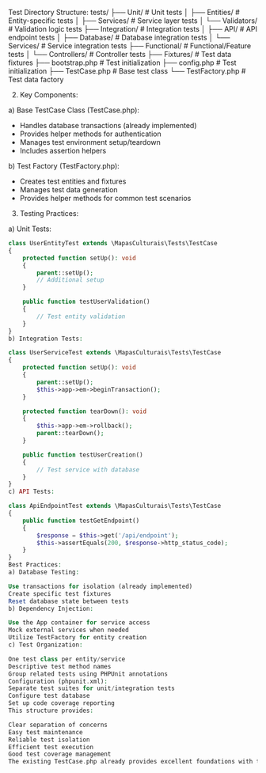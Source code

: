 Test Directory Structure:
tests/
├── Unit/                     # Unit tests
│   ├── Entities/            # Entity-specific tests
│   ├── Services/            # Service layer tests
│   └── Validators/          # Validation logic tests
├── Integration/             # Integration tests
│   ├── API/                 # API endpoint tests
│   ├── Database/           # Database integration tests
│   └── Services/           # Service integration tests
├── Functional/             # Functional/Feature tests
│   └── Controllers/        # Controller tests
├── Fixtures/               # Test data fixtures
├── bootstrap.php           # Test initialization
├── config.php           # Test initialization
├── TestCase.php           # Base test class
└── TestFactory.php        # Test data factory

2. Key Components:

a) Base TestCase Class (TestCase.php):
- Handles database transactions (already implemented)
- Provides helper methods for authentication
- Manages test environment setup/teardown
- Includes assertion helpers

b) Test Factory (TestFactory.php):
- Creates test entities and fixtures
- Manages test data generation
- Provides helper methods for common test scenarios

3. Testing Practices:

a) Unit Tests:
```php
class UserEntityTest extends \MapasCulturais\Tests\TestCase
{
    protected function setUp(): void
    {
        parent::setUp();
        // Additional setup
    }

    public function testUserValidation()
    {
        // Test entity validation
    }
}
b) Integration Tests:

class UserServiceTest extends \MapasCulturais\Tests\TestCase
{
    protected function setUp(): void
    {
        parent::setUp();
        $this->app->em->beginTransaction();
    }

    protected function tearDown(): void
    {
        $this->app->em->rollback();
        parent::tearDown();
    }

    public function testUserCreation()
    {
        // Test service with database
    }
}
c) API Tests:

class ApiEndpointTest extends \MapasCulturais\Tests\TestCase
{
    public function testGetEndpoint()
    {
        $response = $this->get('/api/endpoint');
        $this->assertEquals(200, $response->http_status_code);
    }
}
Best Practices:
a) Database Testing:

Use transactions for isolation (already implemented)
Create specific test fixtures
Reset database state between tests
b) Dependency Injection:

Use the App container for service access
Mock external services when needed
Utilize TestFactory for entity creation
c) Test Organization:

One test class per entity/service
Descriptive test method names
Group related tests using PHPUnit annotations
Configuration (phpunit.xml):
Separate test suites for unit/integration tests
Configure test database
Set up code coverage reporting
This structure provides:

Clear separation of concerns
Easy test maintenance
Reliable test isolation
Efficient test execution
Good test coverage management
The existing TestCase.php already provides excellent foundations with transaction management, authentication helpers, and assertion methods. Build upon this structure while maintaining the established patterns.

